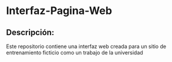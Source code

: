 # Interfaz-Pagina-Web
## Descripción:
Este repositorio contiene una interfaz web creada para un sitio 
de entrenamiento ficticio como un trabajo de la universidad
